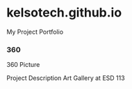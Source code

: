 # kelsotech.github.io
My Project Portfolio

### 360
360 Picture
<script src='//vizor.io/static/scripts/vizor-360-embed.js' data-vizorurl='//vizor.io/embed/brenda/360'></script>

Project Description
Art Gallery at ESD 113

